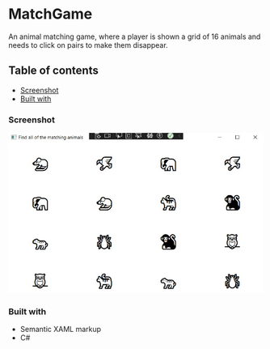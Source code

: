# MatchGame

An animal matching game, where a player is shown a grid of 16 animals and needs to click on pairs to make them disappear.

## Table of contents

- [Screenshot](#screenshot)
- [Built with](#built-with)

### Screenshot

![screenshot](./Images/screenshot.jpg)

### Built with

- Semantic XAML markup
- C#
